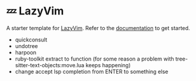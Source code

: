# 💤 LazyVim

A starter template for [LazyVim](https://github.com/LazyVim/LazyVim).
Refer to the [documentation](https://lazyvim.github.io/installation) to get started.

- quickconsult
- undotree
- harpoon
- ruby-toolkit extract to function (for some reason a problem with tree-sitter-text-objects:move.lua keeps happening)
- change accept lsp completion from ENTER to something else
